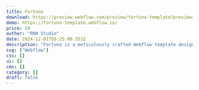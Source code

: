 ```yaml
---
title: Fortuno
download: https://preview.webflow.com/preview/fortuno-template?preview=0d8622a4ee9226758c1347e6c8a7851c&workflow=preview
demo: https://fortuno-template.webflow.io/
price: 29
author: "RNN Studio"
date: 2024-12-01T05:25:00.553Z
description: "Fortuno is a meticulously crafted Webflow template designed specifically for finance companies, investment firms, financial advisors, and other related businesses. With its sleek design, powerful features, and user-friendly interface."
ssg: ["Webflow"]
css: []
ui: []
cms: []
category: []
draft: false
---
```

